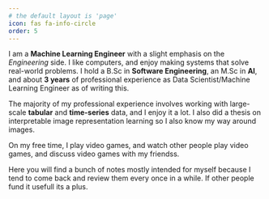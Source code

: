 ```yaml
---
# the default layout is 'page'
icon: fas fa-info-circle
order: 5
---
```


I am a __Machine Learning Engineer__ with a slight emphasis on the _Engineering_ side. I like computers, and enjoy making systems that solve real-world problems. I hold a B.Sc in __Software Engineering__, an M.Sc in __AI__, and about __3 years__ of professional experience as Data Scientist/Machine Learning Engineer as of writing this.

The majority of my professional experience involves working with large-scale __tabular__ and __time-series__ data, and I enjoy it a lot. I also did a thesis on interpretable image representation learning so I also know my way around images.

On my free time, I play video games, and watch other people play video games, and discuss video games with my friendss.

Here you will find a bunch of notes mostly intended for myself because I tend to come back and review them every once in a while. If other people fund it usefull its a plus.
